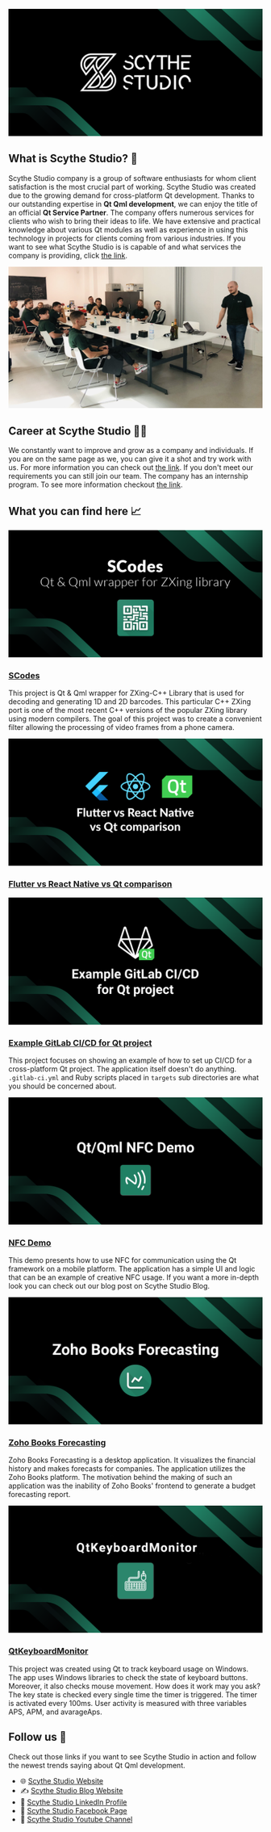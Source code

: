 
![Scythe Studio logo](../assets/images/Scythe-Studio.png)

## What is Scythe Studio? 🏢

Scythe Studio company is a group of software enthusiasts for whom client satisfaction is the most crucial part of working.
Scythe Studio was created due to the growing demand for cross-platform Qt development.
Thanks to our outstanding expertise in **Qt Qml development**, we can enjoy the title of an official **Qt Service Partner**.
The company offers numerous services for clients who wish to bring their ideas to life. We have extensive and practical knowledge about various Qt modules as well as experience in using this technology in projects for clients coming from various industries. If you want to see what Scythe Studio is is capable of and what services the company is providing, click [the link](https://scythe-studio.com/en/services).





![Scythe Studio team picture](../assets/images/Team.jpg)


## Career at Scythe Studio  🧑‍💻

We constantly want to improve and grow as a company and individuals. If you are on the same page as we, you can give it a shot and try work with us. For more information you can check out [the link](https://scythe-studio.com/en/careers). If you don't meet our requirements you can still join our team. The company has an internship program. To see more information checkout [the link](https://scythe-studio.com/en/qt-qml-development-internship).


## What you can find here 📈 



![Scythe Studio team picture](../assets/images/Scodes.png)

 ### [SCodes](https://github.com/scytheStudio/SCodes)

This project is Qt & Qml wrapper for ZXing-C++ Library that is used for decoding and generating 1D and 2D barcodes. This particular C++ ZXing port is one of the most recent C++ versions of the popular ZXing library using modern compilers. The goal of this project was to create a convenient filter allowing the processing of video frames from a phone camera. 



![Flutter vs React Native vs Qt comparison](../assets/images/Technology.png)

### [Flutter vs React Native vs Qt comparison](https://github.com/scytheStudio/Flutter-vs-React-Native-vs-Qt)


![Flutter vs React Native vs Qt comparison](../assets/images/Gitlab.png)
### [ Example GitLab CI/CD for Qt project](https://gitlab.com/kosadev/example-gitlab-ci-cd-for-qt-project)

This project focuses on showing an example of how to set up CI/CD for a cross-platform Qt project. The application itself doesn't do anything. `.gitlab-ci.yml` and Ruby scripts placed in `targets` sub directories are what you should be concerned about.


![NFC Demo](../assets/images/NFC-Demo.png)
### [NFC Demo](https://github.com/scytheStudio/NFC-Demo)

This demo presents how to use NFC for communication using the Qt framework on a mobile platform. The application has a simple UI and logic that can be an example of creative NFC usage. If you want a more in-depth look you can check out our blog post on Scythe Studio Blog.

![Zoho Books Forecasting](../assets/images/Zoho-Books-Forecasting.png)

### [Zoho Books Forecasting](https://github.com/scytheStudio/Zoho-Books-Forecasting)

Zoho Books Forecasting is a desktop application. It visualizes the financial history and makes forecasts for companies. The application utilizes the Zoho Books platform. The motivation behind the making of such an application was the inability of Zoho Books' frontend to generate a budget forecasting report.

![QtKeyboardMonitor](../assets/images/Qt-Keyboard-Monitor.png)

### [QtKeyboardMonitor](https://github.com/scytheStudio/qtkeyboardmonitor)

This project was created using Qt to track keyboard usage on Windows. The app uses Windows libraries to check the state of keyboard buttons. Moreover, it also checks mouse movement. How does it work may you ask? The key state is checked every single time the timer is triggered. The timer is activated every 100ms. User activity is measured with three variables APS, APM, and avarageAps.

## Follow us  📮

Check out those links if you want to see Scythe Studio in action and follow the newest trends saying about Qt Qml development.

* 🌐 [Scythe Studio Website](https://scythe-studio.com/en/)
* ✍️  [Scythe Studio Blog Website](https://scythe-studio.com/en/blog)
* 👔 [Scythe Studio LinkedIn Profile](https://www.linkedin.com/company/scythestudio/mycompany/)
* 👔 [Scythe Studio Facebook Page](https://www.facebook.com/ScytheStudiio)
* 🎥 [Scythe Studio Youtube Channel](https://www.youtube.com/channel/UCf4OHosddUYcfmLuGU9e-SQ/featured)